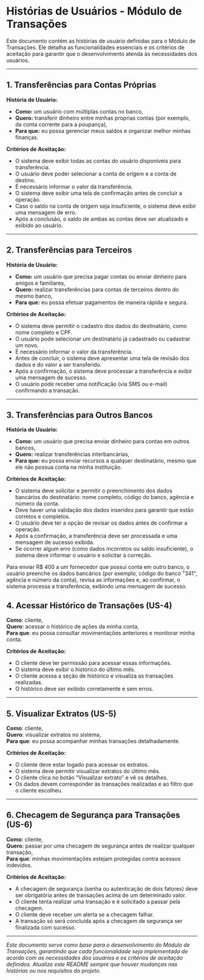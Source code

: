 # Histórias de Usuários - Módulo de Transações

Este documento contém as histórias de usuário definidas para o Módulo de Transações. Ele detalha as funcionalidades essenciais e os critérios de aceitação para garantir que o desenvolvimento atenda às necessidades dos usuários.

---

## 1. Transferências para Contas Próprias

**História de Usuário:**

- **Como:** um usuário com múltiplas contas no banco,
- **Quero:** transferir dinheiro entre minhas próprias contas (por exemplo, da conta corrente para a poupança),
- **Para que:** eu possa gerenciar meus saldos e organizar melhor minhas finanças.

**Critérios de Aceitação:**

- O sistema deve exibir todas as contas do usuário disponíveis para transferência.
- O usuário deve poder selecionar a conta de origem e a conta de destino.
- É necessário informar o valor da transferência.
- O sistema deve exibir uma tela de confirmação antes de concluir a operação.
- Caso o saldo na conta de origem seja insuficiente, o sistema deve exibir uma mensagem de erro.
- Após a conclusão, o saldo de ambas as contas deve ser atualizado e exibido ao usuário.

---

## 2. Transferências para Terceiros

**História de Usuário:**

- **Como:** um usuário que precisa pagar contas ou enviar dinheiro para amigos e familiares,
- **Quero:** realizar transferências para contas de terceiros dentro do mesmo banco,
- **Para que:** eu possa efetuar pagamentos de maneira rápida e segura.

**Critérios de Aceitação:**

- O sistema deve permitir o cadastro dos dados do destinatário, como nome completo e CPF.
- O usuário pode selecionar um destinatário já cadastrado ou cadastrar um novo.
- É necessário informar o valor da transferência.
- Antes de concluir, o sistema deve apresentar uma tela de revisão dos dados e do valor a ser transferido.
- Após a confirmação, o sistema deve processar a transferência e exibir uma mensagem de sucesso.
- O usuário pode receber uma notificação (via SMS ou e-mail) confirmando a transação.

---

## 3. Transferências para Outros Bancos

**História de Usuário:**

- **Como:** um usuário que precisa enviar dinheiro para contas em outros bancos,
- **Quero:** realizar transferências interbancárias,
- **Para que:** eu possa enviar recursos a qualquer destinatário, mesmo que ele não possua conta na minha instituição.

**Critérios de Aceitação:**

- O sistema deve solicitar e permitir o preenchimento dos dados bancários do destinatário: nome completo, código do banco, agência e número da conta.
- Deve haver uma validação dos dados inseridos para garantir que estão corretos e completos.
- O usuário deve ter a opção de revisar os dados antes de confirmar a operação.
- Após a confirmação, a transferência deve ser processada e uma mensagem de sucesso exibida.
- Se ocorrer algum erro (como dados incorretos ou saldo insuficiente), o sistema deve informar o usuário e solicitar a correção.


Para enviar R$ 400 a um fornecedor que possui conta em outro banco, o usuário preenche os dados bancários (por exemplo, código do banco "341", agência e número da conta), revisa as informações e, ao confirmar, o sistema processa a transferência, exibindo uma mensagem de sucesso.

## 4. Acessar Histórico de Transações (US-4)

**Como**: cliente,  
**Quero**: acessar o histórico de ações da minha conta,  
**Para que**: eu possa consultar movimentações anteriores e monitorar minha conta.

**Critérios de Aceitação:**  
- O cliente deve ter permissão para acessar essas informações.  
- O sistema deve exibir o histórico do último mês.  
- O cliente acessa a seção de histórico e visualiza as transações realizadas.  
- O histórico deve ser exibido corretamente e sem erros.

---

## 5. Visualizar Extratos (US-5)

**Como**: cliente,  
**Quero**: visualizar extratos no sistema,  
**Para que**: eu possa acompanhar minhas transações detalhadamente.

**Critérios de Aceitação:**  
- O cliente deve estar logado para acessar os extratos.  
- O sistema deve permitir visualizar extratos do último mês.  
- O cliente clica no botão “Visualizar extrato” e vê os detalhes.  
- Os dados devem corresponder às transações realizadas e ao filtro que o cliente escolheu.

---

## 6. Checagem de Segurança para Transações (US-6)

**Como**: cliente,  
**Quero**: passar por uma checagem de segurança antes de realizar qualquer transação,  
**Para que**: minhas movimentações estejam protegidas contra acessos indevidos.

**Critérios de Aceitação:**  
- A checagem de segurança (senha ou autenticação de dois fatores) deve ser obrigatória antes de transações acima de um determinado valor.  
- O cliente tenta realizar uma transação e é solicitado a passar pela checagem.  
- O cliente deve receber um alerta se a checagem falhar.  
- A transação só será concluída após a checagem de segurança ser finalizada com sucesso.

---

*Este documento serve como base para o desenvolvimento do Módulo de Transações, garantindo que cada funcionalidade seja implementada de acordo com as necessidades dos usuários e os critérios de aceitação definidos. Atualize este README sempre que houver mudanças nas histórias ou nos requisitos do projeto.*
